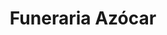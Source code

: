 ---
title: "Funeraria Azócar"
url: /independencia/funeraria-azocar/
shop: directores de funerarias
---